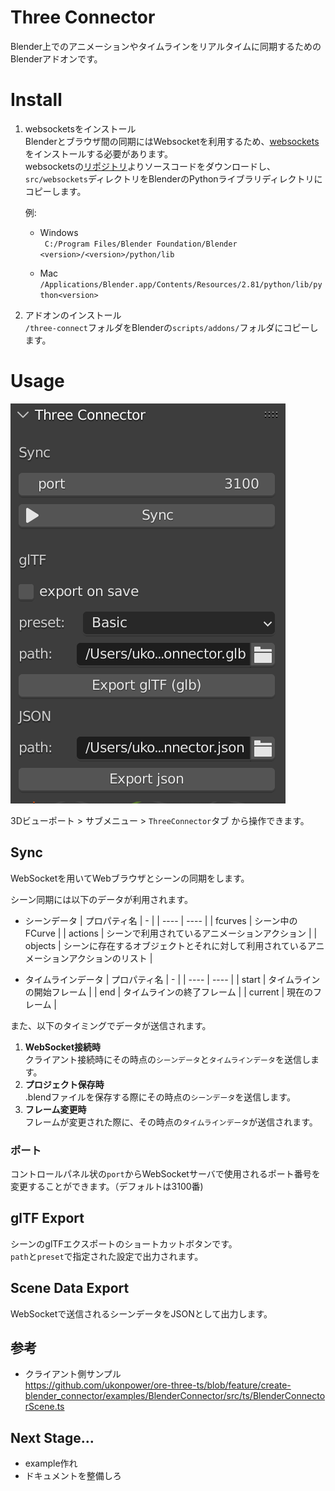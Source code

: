# Three Connector
Blender上でのアニメーションやタイムラインをリアルタイムに同期するためのBlenderアドオンです。

# Install

1. websocketsをインストール  
	Blenderとブラウザ間の同期にはWebsocketを利用するため、[websockets](https://websockets.readthedocs.io/)をインストールする必要があります。  
	websocketsの[リポジトリ](https://github.com/aaugustin/websockets)よりソースコードをダウンロードし、`src/websockets`ディレクトリをBlenderのPythonライブラリディレクトリにコピーします。

	例:
	- Windows  
	`` C:/Program Files/Blender Foundation/Blender <version>/<version>/python/lib``

	- Mac  
		``/Applications/Blender.app/Contents/Resources/2.81/python/lib/python<version>``

2. アドオンのインストール  
   ``/three-connect``フォルダをBlenderの``scripts/addons/``フォルダにコピーします。

# Usage
![panel](/screenshots/panel.png)

3Dビューポート > サブメニュー > `ThreeConnector`タブ から操作できます。

## Sync
WebSocketを用いてWebブラウザとシーンの同期をします。  

シーン同期には以下のデータが利用されます。

- シーンデータ
	|  プロパティ名  |  -  |
	| ---- | ---- |
	|  fcurves  |  シーン中のFCurve |
	|  actions  |  シーンで利用されているアニメーションアクション |
	|  objects  |  シーンに存在するオブジェクトとそれに対して利用されているアニメーションアクションのリスト  |

- タイムラインデータ
	|  プロパティ名  |  -  |
	| ---- | ---- |
	|  start  |  タイムラインの開始フレーム  |
	|  end  |  タイムラインの終了フレーム  |
	|  current  |  現在のフレーム  |

また、以下のタイミングでデータが送信されます。

1. **WebSocket接続時**  
   クライアント接続時にその時点の`シーンデータ`と`タイムラインデータ`を送信します。
2. **プロジェクト保存時**  
	.blendファイルを保存する際にその時点の`シーンデータ`を送信します。
4. **フレーム変更時**  
	フレームが変更された際に、その時点の`タイムラインデータ`が送信されます。

### ポート
コントロールパネル状の`port`からWebSocketサーバで使用されるポート番号を変更することができます。（デフォルトは3100番)

## glTF Export
シーンのglTFエクスポートのショートカットボタンです。  
`path`と`preset`で指定された設定で出力されます。
## Scene Data Export
WebSocketで送信されるシーンデータをJSONとして出力します。  

## 参考
- クライアント側サンプル  
	https://github.com/ukonpower/ore-three-ts/blob/feature/create-blender_connector/examples/BlenderConnector/src/ts/BlenderConnectorScene.ts

## Next Stage...

- example作れ
- ドキュメントを整備しろ  